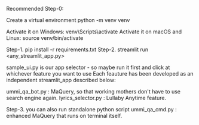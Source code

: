 Recommended Step-0:

Create a virtual environment
python -m venv venv

Activate it on Windows:
venv\Scripts\activate
Activate it on macOS and Linux:
source venv/bin/activate

Step-1. pip install -r requirements.txt
Step-2. streamlit run <any_streamlit_app.py>

sample_ui.py is our app selector - so maybe run it first and click at whichever feature you want to use
Each feauture has been developed as an independent streamlit_app described below:

ummi_qa_bot.py     : MaQuery, so that working mothers don't have to use search engine again.
lyrics_selector.py : Lullaby Anytime feature.

Step-3. you can also run standalone python script
ummi_qa_cmd.py : enhanced MaQuery that runs on terminal itself.

